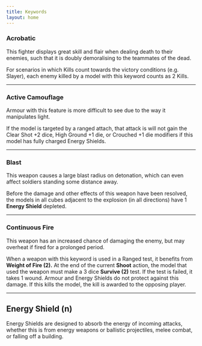 ```yaml
---
title: Keywords
layout: home
---
```


### Acrobatic

This fighter displays great skill and flair when dealing death to their enemies, such that it is doubly demoralising to the teammates of the dead.

For scenarios in which Kills count towards the victory conditions (e.g. Slayer), each enemy killed by a model with this keyword counts as 2 Kills.

***

### Active Camouflage
Armour with this feature is more difficult to see due to the way it manipulates light.

If the model is targeted by a ranged attach, that attack is will not gain the Clear Shot +2 dice, High Ground +1 die, or Crouched +1 die modifiers if this model has fully charged Energy Shields.

***

### Blast

This weapon causes a large blast radius on detonation, which can even affect soldiers standing some distance away.

Before the damage and other effects of this weapon have been resolved, the models in all cubes adjacent to the explosion (in all directions) have 1 **Energy Shield** depleted.

***

### Continuous Fire

This weapon has an increased chance of damaging the enemy, but may overheat if fired for a prolonged period.

When a weapon with this keyword is used in a Ranged test, it benefits from **Weight of Fire (2).** At the end of the current **Shoot** action, the model that used the weapon must make a 3 dice **Survive (2)** test. If the test is failed, it takes 1 wound. Armour and Energy Shields do not protect against this damage. If this kills the model, the kill is awarded to the opposing player.

***

## Energy Shield (n)

Energy Shields are designed to absorb the energy of incoming attacks, whether this is from energy weapons or ballistic projectiles, melee combat, or falling off a building.